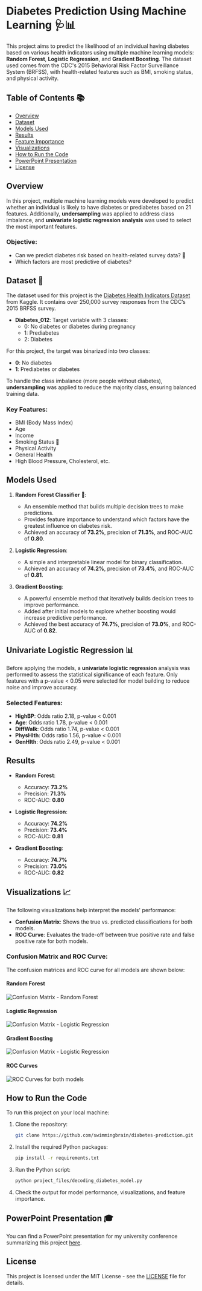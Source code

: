 # Diabetes Prediction Using Machine Learning 🩺📊

This project aims to predict the likelihood of an individual having diabetes based on various health indicators using multiple machine learning models: **Random Forest**, **Logistic Regression**, and **Gradient Boosting**. The dataset used comes from the CDC's 2015 Behavioral Risk Factor Surveillance System (BRFSS), with health-related features such as BMI, smoking status, and physical activity.

## Table of Contents 📚
- [Overview](#overview)
- [Dataset](#dataset)
- [Models Used](#models-used)
- [Results](#results)
- [Feature Importance](#feature-importance)
- [Visualizations](#visualizations)
- [How to Run the Code](#how-to-run-the-code)
- [PowerPoint Presentation](#powerpoint-presentation)
- [License](#license)

## Overview
In this project, multiple machine learning models were developed to predict whether an individual is likely to have diabetes or prediabetes based on 21 features. Additionally, **undersampling** was applied to address class imbalance, and **univariate logistic regression analysis** was used to select the most important features.

### Objective:
- Can we predict diabetes risk based on health-related survey data? 🧠
- Which factors are most predictive of diabetes?

## Dataset 📂
The dataset used for this project is the [Diabetes Health Indicators Dataset](https://www.kaggle.com/datasets/alexteboul/diabetes-health-indicators-dataset) from Kaggle. It contains over 250,000 survey responses from the CDC’s 2015 BRFSS survey.

- **Diabetes_012**: Target variable with 3 classes:
  - 0: No diabetes or diabetes during pregnancy
  - 1: Prediabetes
  - 2: Diabetes

For this project, the target was binarized into two classes:
- **0**: No diabetes
- **1**: Prediabetes or diabetes

To handle the class imbalance (more people without diabetes), **undersampling** was applied to reduce the majority class, ensuring balanced training data.

### Key Features:
- BMI (Body Mass Index)
- Age
- Income
- Smoking Status 🚬
- Physical Activity
- General Health
- High Blood Pressure, Cholesterol, etc.

## Models Used
1. **Random Forest Classifier** 🌲:
   - An ensemble method that builds multiple decision trees to make predictions.
   - Provides feature importance to understand which factors have the greatest influence on diabetes risk.
   - Achieved an accuracy of **73.2%**, precision of **71.3%**, and ROC-AUC of **0.80**.

2. **Logistic Regression**:
   - A simple and interpretable linear model for binary classification.
   - Achieved an accuracy of **74.2%**, precision of **73.4%**, and ROC-AUC of **0.81**.

3. **Gradient Boosting**:
   - A powerful ensemble method that iteratively builds decision trees to improve performance.
   - Added after initial models to explore whether boosting would increase predictive performance.
   - Achieved the best accuracy of **74.7%**, precision of **73.0%**, and ROC-AUC of **0.82**.

## Univariate Logistic Regression 📊
Before applying the models, a **univariate logistic regression** analysis was performed to assess the statistical significance of each feature. Only features with a p-value < 0.05 were selected for model building to reduce noise and improve accuracy.

### Selected Features:
- **HighBP**: Odds ratio 2.18, p-value < 0.001
- **Age**: Odds ratio 1.78, p-value < 0.001
- **DiffWalk**: Odds ratio 1.74, p-value < 0.001
- **PhysHlth**: Odds ratio 1.56, p-value < 0.001
- **GenHlth**: Odds ratio 2.49, p-value < 0.001

## Results
- **Random Forest**:
  - Accuracy: **73.2%**
  - Precision: **71.3%**
  - ROC-AUC: **0.80**

- **Logistic Regression**:
  - Accuracy: **74.2%**
  - Precision: **73.4%**
  - ROC-AUC: **0.81**

- **Gradient Boosting**:
  - Accuracy: **74.7%**
  - Precision: **73.0%**
  - ROC-AUC: **0.82**

## Visualizations 📈
The following visualizations help interpret the models' performance:
- **Confusion Matrix**: Shows the true vs. predicted classifications for both models.
- **ROC Curve**: Evaluates the trade-off between true positive rate and false positive rate for both models.

### Confusion Matrix and ROC Curve:
The confusion matrices and ROC curve for all models are shown below:

#### Random Forest
![Confusion Matrix - Random Forest](screenshots/00_confusion_matrix_rf.png)

#### Logistic Regression
![Confusion Matrix - Logistic Regression](screenshots/00_confusion_matrix_lr.png)

#### Gradient Boosting
![Confusion Matrix - Logistic Regression](screenshots/00_confusion_matrix_gb.png)

#### ROC Curves
![ROC Curves for both models](screenshots/00_evaluation_roc_curve.png)

## How to Run the Code
To run this project on your local machine:

1. Clone the repository:
    ```bash
    git clone https://github.com/swimmingbrain/diabetes-prediction.git
    ```

2. Install the required Python packages:
    ```bash
    pip install -r requirements.txt
    ```

3. Run the Python script:
    ```bash
    python project_files/decoding_diabetes_model.py
    ```

4. Check the output for model performance, visualizations, and feature importance.

## PowerPoint Presentation 🎓
You can find a PowerPoint presentation for my university conference summarizing this project [here](project_files/decoding_diabetes_conference.pptx).

## License
This project is licensed under the MIT License - see the [LICENSE](LICENSE) file for details.
